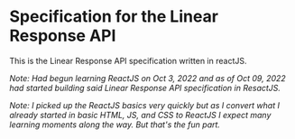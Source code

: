 # Specification for the Linear Response API 

This is the Linear Response API specification written in reactJS. 

*Note: Had begun learning ReactJS on Oct 3, 2022 and as of Oct 09, 2022 had started building said Linear Response API specification in ResactJS.*

*Note: I picked up the ReactJS basics very quickly but as I convert what I already started in basic HTML, JS, and CSS to ReactJS I expect many learning moments along the way. But that's the fun part.*


